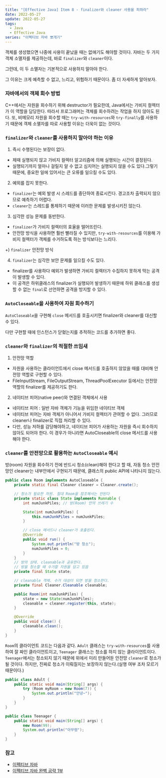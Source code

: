 ```yaml
---
title: "[Effective Java] Item 8 - finalizer와 cleaner 사용을 피하라"
date: 2022-05-27
update: 2022-05-27
tags:
  - Java
  - Effective Java
series: "이펙티브 자바 뽀개기"
---
```


객체를 생성했으면 나중에 사용이 끝났을 때는 없애기도 해야할 것이다. 자바는 두 가지 객체 소멸자를 제공하는데, 바로 `finalizer`와 `cleaner`이다.

그런데, 이 두 소멸자는 기본적으로 사용하지 말아야 한다.

그 이유는 크게 예측할 수 없고, 느리고, 위험하기 때문이다. 좀 더 자세하게 알아보자.

### 자바에서의 객체 회수 방법
C++에서는 자원을 회수하기 위해 destructor가 필요한데, Java에서는 가비지 컬렉터가 이 역할을 담당한다. 따라서 프로그래머는 객체를 회수하려는 작업을 하지 않아도 된다.
또, 비메모리 자원을 회수할 때는 `try-with-resources`와 `try-finally`를 사용하기 때문에 객체 소멸자를 따로 사용할 이유는 더욱이 없는 것이다.

### `finalizer`와 `cleaner`를 사용하지 말아야 하는 이유

1. 즉시 수행된다는 보장이 없다.
- 제때 실행되지 않고 가비지 컬렉터 알고리즘에 의해 실행되는 시간이 결정된다. 
- 실행되기까지 얼마나 걸릴지 알 수 없고 심지어는 실행되지 않을 수도 있다.그렇기 때문에, 중요한 일에 있어서는 큰 오류를 일으킬 수도 있다.

2. 예외를 잡지 못한다.
- `finalizer`는 예외 발생 시 스레드를 중단하여 종료시킨다. 경고조차 출력되지 않으므로 예측하기 어렵다.
- `cleaner`는 스레드를 통제하기 때문에 이러한 문제를 발생시키진 않는다.

3. 심각한 성능 문제를 동반한다.
- `finalizer`가 가비지 컬렉터의 효율을 떨어뜨린다.
- 안전망 방식을 사용하면 훨씬 빨라질 수 있지만, `try-with-resources`를 이용해 가비지 컬렉터가 객체를 수거하도록 하는 방식보다는 느리다.

+) `finalizer` 안전망 방식

4. `finalizer`는 심각한 보안 문제를 일으킬 수도 있다.
- finalizer를 사용하다 예외가 발생하면 가비지 컬렉터가 수집하지 못하게 막는 공격이 발생할 수 있다. 
- 이 공격은 하위클래스의 finalizer가 실행되어 발생하기 때문에 하위 클래스를 생성할 수 없는 `final`로 선언하면 공격을 방지할 수 있다.

### `AutoCloseable`을 사용하여 자원 회수하기

`AutoCloseable`을 구현해 `close` 메서드를 호출시키면 finalizer와 cleaner를 대신할 수 있다.

다만 구현할 때에 인스턴스가 닫혔는지를 추적하는 코드를 추가하면 좋다.

### `cleaner`와 `finalizer`의 적절한 쓰임새
1. 안전망 역할
- 자원을 사용하는 클라이언트에서 close 메서드를 호출하지 않았을 때를 대비해 안전망 역할로 구현할 수 있다.
- FileInputStream, FileOutputStream, ThreadPoolExecutor 등에서는 안전망 역할의 finalizer를 제공하기도 한다.

2. 네이티브 피어(native peer)와 연결된 객체에서 사용
- 네이티브 피어 : 일반 자바 객체가 기능을 위임한 네이티브 객체
- 네이티브 피어는 자바 객체가 아니어서 가비지 컬렉터가 관여할 수 없다. 그러므로 cleaner나 finalizer로 직접 처리할 수 있다.
- 다만, 성능 저하를 감당해야하고, 네이티브 피어가 사용하는 자원을 즉시 회수하지 않아도 되어야 한다. 이 경우가 아니라면 AutoCloseable의 close 메서드를 사용해야 한다.

### `cleaner`를 안전망으로 활용하는 `AutoCloseable` 예시

방(room) 자원을 회수하기 전에 반드시 청소(clean)해야 한다고 할 때, 자동 청소 안전망인 cleaner는 내부안에서 구현되기 때문에, 클래스의 public API에 나타나지 않는다.

```java
public class Room implements AutoCloseable {
    private static final Cleaner cleaner = Cleaner.create();

    // 청소가 필요한 자원. 절대 Room을 참조해서는 안된다
    private static class State implements Runnable {
        int numJunkPiles; // 방(Room) 안의 쓰레기 수

        State(int numJunkPiles) {
            this.numJunkPiles = numJunkPiles;
        }

        // close 메서드나 cleaner가 호출된다.
        @Override
        public void run() {
            System.out.println("방 청소");
            numJunkPiles = 0;
        }
    }
    // 방의 상태. cleanable과 공유한다.
    // 방을 청소할 때 수거할 자원을 담고 있음
    private final State state;

    // cleanable 객체. 수거 대상이 되면 방을 청소한다.
    private final Cleaner.Cleanable cleanable;

    public Room(int numJunkPiles) {
        state = new State(numJunkPiles);
        cleanable = cleaner.register(this, state);
    }

    @Override
    public void close() {
        cleanable.clean();
    }
}
```

`Room`의 클라이언트 코드는 다음과 같다. `Adult` 클래스는 `try-with-resources`를 사용하여 잘 짜인 클라이언트이고, `Teenager` 클래스는 청소를 하지 않는 클라이언트이다. `Teenager`에서는 청소되지 않기 때문에 위에서 미리 만들어둔 안전망 `cleaner`로 청소가 될 것이다. 하지만, 진짜로 청소가 이뤄질지는 보장하지 않는다.(실행 여부 조차 모르기 때문이다.)

```java
public class Adult {
    public static void main(String[] args) {
        try (Room myRoom = new Room(7)) {
            System.out.println("안녕~");
        }
    }
}
```
```java
public class Teenager {
    public static void main(String[] args) {
        new Room(99);
        System.out.println("아무렴");
    }
}
```


### 참고
- [이펙티브 자바](https://www.aladin.co.kr/shop/wproduct.aspx?ItemId=171196410)
- [이펙티브 자바 완벽 공략 1부](https://www.inflearn.com/course/%EC%9D%B4%ED%8E%99%ED%8B%B0%EB%B8%8C-%EC%9E%90%EB%B0%94-1/dashboard)
